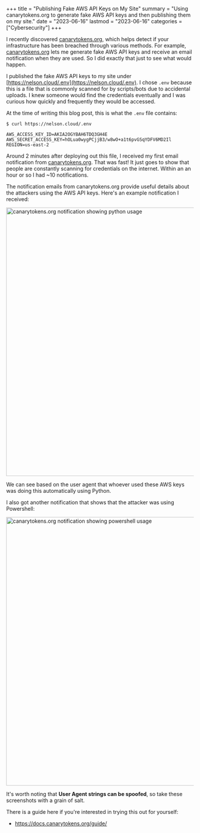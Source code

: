 +++
title = "Publishing Fake AWS API Keys on My Site"
summary = "Using canarytokens.org to generate fake AWS API keys and then publishing them on my site."
date = "2023-06-16"
lastmod = "2023-06-16"
categories = ["Cybersecurity"]
+++

I recently discovered [canarytokens.org](https://canarytokens.org), which helps detect if your infrastructure has been breached through various methods. For example, [canarytokens.org](https://canarytokens.org) lets me generate fake AWS API keys and receive an email notification when they are used. So I did exactly that just to see what would happen.

I published the fake AWS API keys to my site under [https://nelson.cloud/.env](https://nelson.cloud/.env). I chose `.env` because this is a file that is commonly scanned for by scripts/bots due to accidental uploads. I knew someone would find the credentials eventually and I was curious how quickly and frequently they would be accessed.

At the time of writing this blog post, this is what the `.env` file contains:

```shell
$ curl https://nelson.cloud/.env

AWS_ACCESS_KEY_ID=AKIA2OGYBAH6TDQ3GH4E
AWS_SECRET_ACCESS_KEY=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
REGION=us-east-2
```

Around 2 minutes after deploying out this file, I received my first email notification from [canarytokens.org](https://canarytokens.org). That was fast! It just goes to show that people are constantly scanning for credentials on the internet. Within an an hour or so I had ~10 notifications.

The notification emails from canarytokens.org provide useful details about the attackers using the AWS API keys. Here's an example notification I received:

<img src="/putting-up-fake-aws-keys/notification.webp" alt="canarytokens.org notification showing python usage" width="720" height="482" style="max-width: 100%; height: auto; aspect-ratio: 1300 / 872;" loading="lazy" decoding="async">

We can see based on the user agent that whoever used these AWS keys was doing this automatically using Python.

I also got another notification that shows that the attacker was using Powershell:

<img src="/putting-up-fake-aws-keys/notification2.webp" alt="canarytokens.org notification showing powershell usage" width="720" height="509" style="max-width: 100%; height: auto; aspect-ratio: 1300 / 920;" loading="lazy" decoding="async">

It's worth noting that **User Agent strings can be spoofed**, so take these screenshots with a grain of salt.

There is a guide here if you're interested in trying this out for yourself:
- https://docs.canarytokens.org/guide/
